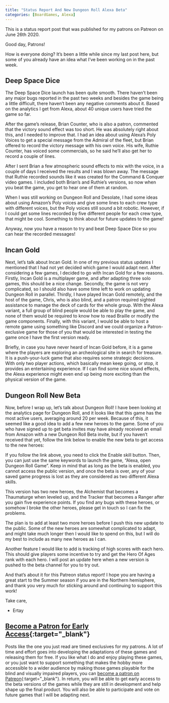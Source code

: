 ```yaml
---
title: "Status Report And New Dungeon Roll Alexa Beta"
categories: [BoardGames, Alexa]
---
```

This is a status report post that was published for my patrons on Patreon on June 26th 2020.

Good day, Patrons!

How is everyone doing? It’s been a little while since my last post here, but some of you already have an idea what I’ve been working on in the past week.

## Deep Space Dice

The Deep Space Dice launch has been quite smooth. There haven’t been any major bugs reported in the past two weeks and besides the game being a little difficult, there haven’t been any negative comments about it. Based on the analytics I get from Alexa, about 40 unique users have tried the game so far.

After the game’s release, Brian Counter, who is also a patron, commented that the victory sound effect was too short. He was absolutely right about this, and I needed to improve that. I had an idea about using Alexa’s Poly Voices to get a special message from the Admiral of the fleet, but Brian offered to record the victory message with his own voice. His wife, Ruthie Counter, has voiced some commercials, so he said he’ll also get her to record a couple of lines.

After I sent Brian a few atmospheric sound effects to mix with the voice, in a couple of days I received the results and I was blown away. The message that Ruthie recorded sounds like it was created for the Command & Conquer video games. I included both Brian’s and Ruthie’s versions, so now when you beat the game, you get to hear one of them at random. 

When I was still working on Dungeon Roll and Desolate, I had some ideas about using Amazon’s Poly voices and give some lines to each crew type with different voices, but the Poly voices still sound a bit robotic. However, if I could get some lines recorded by five different people for each crew type, that might be cool. Something to think about for future updates to the game!

Anyway, now you have a reason to try and beat Deep Space Dice so you can hear the recorded messages!

## Incan Gold

Next, let’s talk about Incan Gold. In one of my previous status updates I mentioned that I had not yet decided which game I would adapt next. After considering a few games, I decided to go with Incan Gold for a few reasons. Firstly, Incan Gold is a multiplayer game, and after adapting three solo games, this should be a nice change. Secondly, the game is not very complicated, so I should also have some time left to work on updating Dungeon Roll in parallel. Thirdly, I have played Incan Gold remotely, and the host of the game, Chris, who is also blind, and a patron required sighted assistance to manage the deck of cards for the whole group. With the Alexa variant, a full group of blind people would be able to play the game, and none of them would be required to know how to read Braille or modify the game components. Finally, with this variant, I would be able to host a remote game using something like Discord and we could organize a Patron-exclusive game for those of you that would be interested in testing the game once I have the first version ready.

Briefly, in case you have never heard of Incan Gold before, it is a game where the players are exploring an archeological site in search for treasure. It is a push-your-luck game that also requires some strategic decisions. With only two player actions, which basically mean keep going, or stop, it provides an entertaining experience. If I can find some nice sound effects, the Alexa experience might even end up being more exciting than the physical version of the game.

## Dungeon Roll New Beta

Now, before I wrap up, let’s talk about Dungeon Roll! I have been looking at the analytics page for Dungeon Roll, and it looks like that this game has the most active users, averaging around 20 per week. Because of this, it seemed like a good idea to add a few new heroes to the game. Some of you who have signed up to get beta invites may have already received an email from Amazon with a new Dungeon Roll Beta invite, but if you haven’t received that yet, follow the link below to enable the new beta to get access to the new heroes:

<link redacted>

If you follow the link above, you need to click the Enable skill button. Then, you can just use the same keywords to launch the game, “Alexa, open Dungeon Roll Game”. Keep in mind that as long as the beta is enabled, you cannot access the public version, and once the beta is over, any of your saved game progress is lost as they are considered as two different Alexa skills. 

This version has two new heroes, the Alchemist that becomes a Thaumaturge when leveled up, and the Tracker that becomes a Ranger after you gain five experience points. If you find any bugs with these heroes, or somehow I broke the other heroes, please get in touch so I can fix the problems. 

The plan is to add at least two more heroes before I push this new update to the public. Some of the new heroes are somewhat complicated to adapt, and might take much longer then I would like to spend on this, but I will do my best to include as many new heroes as I can.

Another feature I would like to add is tracking of high scores with each hero. This should give players some incentive to try and get the Hero Of Ages rank with each hero. I will post an update here when a new version is pushed to the beta channel for you to try out.

And that’s about it for this Patreon status report! I hope you are having a great start to the Summer season if you are in the Northern hemisphere, and thank you very much for sticking around and continuing to support this work!

Take care,
- Ertay

## [Become a Patron for Early Access](https://patreon.com/sightlessfun){:target="_blank"}

Posts like the one you just read are timed exclusives for my patrons. A lot of  time and effort goes into developing the adaptations of these games and releasing  them for free. If you like what I do and enjoy playing these games, or you just want to support something that makes the hobby more accessible to a wider audience by making those games playable for the blind and visually impaired players, you can [become a patron on Patreon](https://patreon.com/sightlessfun){:target="_blank"}. In return, you will be able to get early access to the beta versions of the games while they are still in development and help shape up the final product. You will also be able to participate and vote on future games that I will be adapting next.